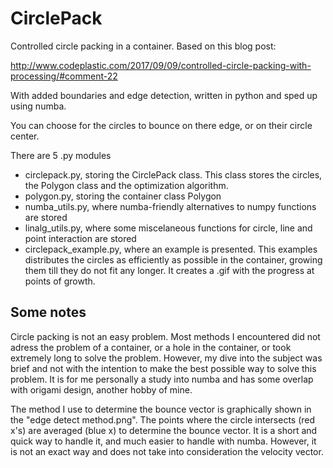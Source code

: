 # CirclePack
Controlled circle packing in a container.
Based on this blog post:

http://www.codeplastic.com/2017/09/09/controlled-circle-packing-with-processing/#comment-22

With added boundaries and edge detection, written in python and sped up using numba.

You can choose for the circles to bounce on there edge, or on their circle center.

There are 5 .py modules
- circlepack.py, storing the CirclePack class. This class stores the circles, the Polygon class and the optimization algorithm.
- polygon.py, storing the container class Polygon
- numba_utils.py, where numba-friendly alternatives to numpy functions are stored
- linalg_utils.py, where some miscelaneous functions for circle, line and point interaction are stored
- circlepack_example.py, where an example is presented. This examples distributes the circles as efficiently as possible in the container, growing them till they do not fit any longer. It creates a .gif with the progress at points of growth.

## Some notes
Circle packing is not an easy problem. Most methods I encountered did not adress the problem of a container, or a hole in the container, or took extremely long to solve the problem. However, my dive into the subject was brief and not with the intention to make the best possible way to solve this problem. It is for me personally a study into numba and has some overlap with origami design, another hobby of mine.

The method I use to determine the bounce vector is graphically shown in the "edge detect method.png". The points where the circle intersects (red x's) are averaged (blue x) to determine the bounce vector. It is a short and quick way to handle it, and much easier to handle with numba. However, it is not an exact way and does not take into consideration the velocity vector.
